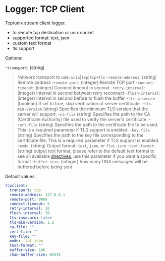 
# Logger: TCP Client

Tcp/unix stream client logger.

* to remote tcp destination or unix socket
* supported format: text, json
* custom text format
* tls support

Options:

-`transport`: (string)
  > Network transport to use: `unix`|`tcp`|`tcp+tls`
-`remote-address`: (string)
  > Remote address
-`remote-port`: (integer)
  > Remote TCP port
-`connect-timeout`: (integer)
  > Connect timeout in second
-`retry-interval`: (integer)
  > Interval in second between retry reconnect
-`flush-interval`: (integer)
  > Interval in second before to flush the buffer
-`tls-insecure` (boolean)
  > If set to true, skip verification of server certificate.
-`tls-min-version` (string)
  > Specifies the minimum TLS version that the server will support.
-`ca-file` (string)
  > Specifies the path to the CA (Certificate Authority) file used to verify the server's certificate.
-`cert-file` (string)
  > Specifies the path to the certificate file to be used. This is a required parameter if TLS support is enabled.
-`key-file` (string)
  > Specifies the path to the key file corresponding to the certificate file. This is a required parameter if TLS support is enabled.
-`mode`: (string)
  > Output format: `text`, `json`, or `flat-json`
-`text-format`: (string)
  > output text format, please refer to the default text format to see all available [directives](../configuration.md#custom-text-format), use this parameter if you want a specific format
-`buffer-size`: (integer)
  > how many DNS messages will be buffered before being sent

Default values:

```yaml
tcpclient:
  transport: tcp
  remote-address: 127.0.0.1
  remote-port: 9999
  connect-timeout: 5
  retry-interval: 10
  flush-interval: 30
  tls-insecure: false
  tls-min-version: 1.2
  ca-file: ""
  cert-file: ""
  key-file: ""
  mode: flat-json
  text-format: ""
  buffer-size: 100
  chan-buffer-size: 65535
```
